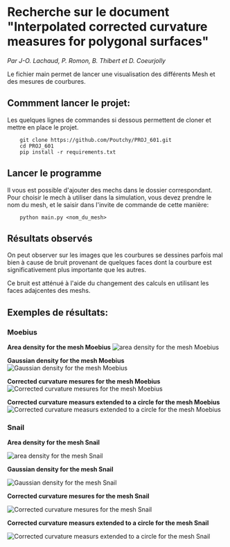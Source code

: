 # Recherche sur le document "Interpolated corrected curvature measures for polygonal surfaces"

_Par J-O. Lachaud, P. Romon, B. Thibert et D. Coeurjolly_

Le fichier main permet de lancer une visualisation des différents Mesh et des mesures de courbures.

## Commment lancer le projet:

Les quelques lignes de commandes si dessous permettent de cloner et mettre en place le projet.

```
    git clone https://github.com/Poutchy/PROJ_601.git
    cd PROJ_601
    pip install -r requirements.txt
```

## Lancer le programme

Il vous est possible d'ajouter des mechs dans le dossier correspondant. Pour choisir le mech à utiliser dans la simulation, vous devez prendre le nom du mesh, et le saisir dans l'invite de commande de cette manière:

```
    python main.py <nom_du_mesh>
```

## Résultats observés

On peut observer sur les images que les courbures se dessines parfois mal bien à cause de bruit provenant de quelques faces dont la courbure est significativement plus importante que les autres.

Ce bruit est atténué à l'aide du changement des calculs en utilisant les faces adajcentes des meshs.

## Exemples de résultats:

### Moebius

**Area density for the mesh Moebius**
![area density for the mesh Moebius](images/moebius_area.png)

**Gaussian density for the mesh Moebius**
![Gaussian density for the mesh Moebius](images/moebius_gaussian.png)

**Corrected curvature mesures for the mesh Moebius**
![Corrected curvature mesures for the mesh Moebius](images/moebius_curve.png)

**Corrected curvature measurs extended to a circle for the mesh Moebius**
![Corrected curvature measurs extended to a circle for the mesh Moebius](images/moebius_curve_s.png)

### Snail

**Area density for the mesh Snail**

![area density for the mesh Snail](images/snail_area.png)

**Gaussian density for the mesh Snail**

![Gaussian density for the mesh Snail](images/snail_gaussian.png)

**Corrected curvature mesures for the mesh Snail**

![Corrected curvature mesures for the mesh Snail](images/snail_curve.png)

**Corrected curvature measurs extended to a circle for the mesh Snail**

![Corrected curvature measurs extended to a circle for the mesh Snail](images/snail_curve_s.png)
